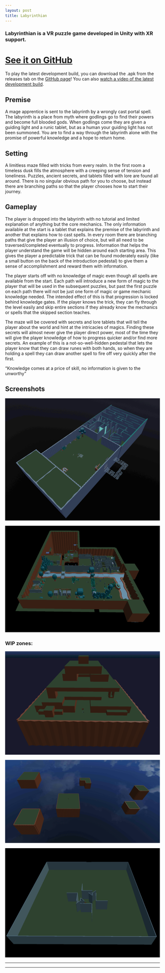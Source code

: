 ```yaml
---
layout: post
title: Labyrinthian
---
```

### Labyrinthian is a VR puzzle game developed in Unity with XR support. ###


# [See it on GitHub](https://github.com/ElliotHume/LabyrinthianVR) #
To play the latest development build, you can download the .apk from the releases tab on the [GitHub page](https://github.com/ElliotHume/LabyrinthianVR)!
You can also [watch a video of the latest development build](https://drive.google.com/file/d/1mNEqmbB7N3NgcfvjMQDKSJ-hcn0eGVX3/view?usp=sharing).

## Premise ##
A mage apprentice is sent to the labyrinth by a wrongly cast portal spell. The labyrinth is a place from myth where godlings go to find their powers and become full blooded gods. When godlings come they are given a guiding light and a runic tablet, but as a human your guiding light has not been summoned. You are to find a way through the labyrinth alone with the promise of powerful knowledge and a hope to return home.

## Setting ##
A limitless maze filled with tricks from every realm. In the first room a timeless dusk fills the atmosphere with a creeping sense of tension and loneliness. Puzzles, ancient secrets, and tablets filled with lore are found all around. There is no singular obvious path for you to choose, but instead there are branching paths so that the player chooses how to start their journey.

## Gameplay ##
The player is dropped into the labyrinth with no tutorial and limited explanation of anything but the core mechanics. The only information available at the start is a tablet that explains the premise of the labyrinth and another that explains how to cast spells. In every room there are branching paths that give the player an illusion of choice, but will all need to be traversed/completed eventually to progress. Information that helps the player understand the game will be hidden around each starting area. This gives the player a predictable trick that can be found moderately easily (like a small button on the back of the introduction pedestal) to give them a sense of accomplishment and reward them with information.

The player starts off with no knowledge of magic even though all spells are available from the start. Each path will introduce a new form of magic to the player that will be used in the subsequent puzzles, but past the first puzzle on each path there will not be just one form of magic or game mechanic knowledge needed. The intended effect of this is that progression is locked behind knowledge gates. If the player knows the trick, they can fly through the level easily and skip entire sections if they already know the mechanics or spells that the skipped section teaches.

The maze will be covered with secrets and lore tablets that will tell the player about the world and hint at the intricacies of magics. Finding these secrets will almost never give the player direct power, most of the time they will give the player knowledge of how to progress quicker and/or find more secrets. An example of this is a not-so-well-hidden pedestal that lets the player know that they can draw runes with both hands, so when they are holding a spell they can draw another spell to fire off very quickly after the first.

“Knowledge comes at a price of skill, no information is given to the unworthy” 

## Screenshots ##

![Starting room of the Labyrinth](../images/FirstZone2.PNG)

![First zone of the Elemental Path](../images/ElementalZone0.PNG)


### WIP zones: ###

![First zone of the Arcane Path](../images/ArcaneZone0.PNG)

![First zone of the Mortal Path](../images/MortalZone0.PNG)

![First zone of the Planar Path](../images/PlanarZone0.PNG)


----
****
